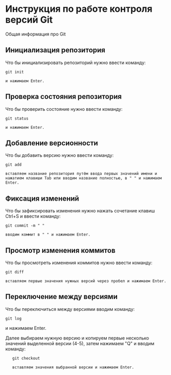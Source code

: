 # **Инструкция по работе контроля версий Git**

Общая информация про Git

## Инициализация репозитория 

Что бы инициализировать репозиторий нужно ввести команду: 

    git init

    и нажимаем Enter. 

## Проверка состояния репозитория

Что бы проверить состояние нужно ввести команду:

    git status

    и нажимаем Enter.

## Добавление версионности

Что бы добавить версию нужно ввести команду:

    git add

    вставляем название репозитория путём ввода первых значений имени и нажатием клавиши Tab или вводим название полностью, в " " и нажимаем Enter.



## Фиксация изменений

Что бы зафиксировать изменения нужно нажать сочетание клавиш Ctrl+S и ввести команду: 

    git commit -m " "

    вводим коммит в " " и нажимаем Enter.

## Просмотр изменения коммитов

Что бы просмотреть изменения коммитов нужно ввести команду:

    git diff 

    вставляем первые значения нужных версий через пробел и нажимаем Enter.

## Переключение между версиями

Что бы переключиться между версиями вводим команду:

    git log 

и нажимаем Enter.     

Далее выбираем нужную версию и копируем первые несколько значений выделенной версии (4-5), затем нажимаем "Q" и вводим команду:

       git checkout 
       
       вставляем значения выбранной версии и нажимаем Enter.